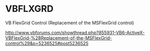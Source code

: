 # VBFLXGRD
VB FlexGrid Control (Replacement of the MSFlexGrid control)

http://www.vbforums.com/showthread.php?855931-VB6-ActiveX-VBFlexGrid-%28Replacement-of-the-MSFlexGrid-control%29&p=5236525#post5236525
